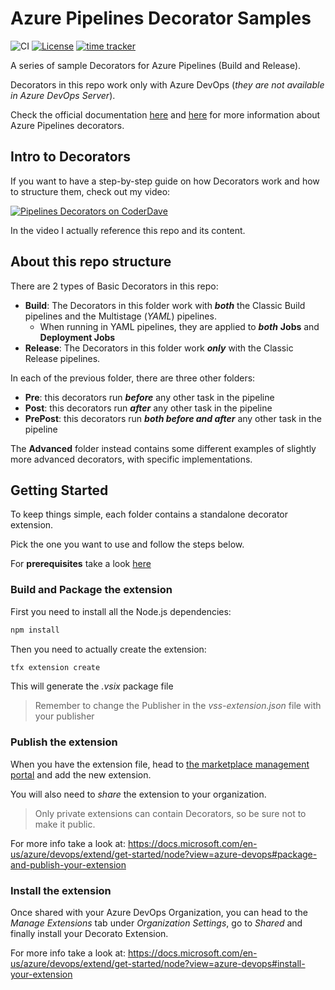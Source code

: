 # Azure Pipelines Decorator Samples

![CI](https://github.com/n3wt0n/AzurePipelinesDecoratorSamples/workflows/CI/badge.svg)
[![License](https://img.shields.io/github/license/n3wt0n/AzurePipelinesDecoratorSamples.svg)](https://github.com/n3wt0n/AzurePipelinesDecoratorSamples/blob/master/LICENSE)
[![time tracker](https://wakatime.com/badge/github/n3wt0n/AzurePipelinesDecoratorSamples.svg)](https://wakatime.com/badge/github/n3wt0n/AzurePipelinesDecoratorSamples)

A series of sample Decorators for Azure Pipelines (Build and Release).

Decorators in this repo work only with Azure DevOps (_they are not available in Azure DevOps Server_).

Check the official documentation [here](https://docs.microsoft.com/en-us/azure/devops/extend/develop/add-pipeline-decorator) and [here](https://docs.microsoft.com/en-us/azure/devops/extend/develop/pipeline-decorator-context) for more information about Azure Pipelines decorators.

## Intro to Decorators

If you want to have a step-by-step guide on how Decorators work and how to structure them, check out my video:

[![Pipelines Decorators on CoderDave](https://img.youtube.com/vi/1l-UAjdrSsM/0.jpg)](https://www.youtube.com/watch?v=1l-UAjdrSsM)

In the video I actually reference this repo and its content.

## About this repo structure

There are 2 types of Basic Decorators in this repo:

- __Build__: The Decorators in this folder work with ___both___ the Classic Build pipelines and the Multistage (_YAML_) pipelines. 
  - When running in YAML pipelines, they are applied to ___both___ __Jobs__ and __Deployment Jobs__
- __Release__: The Decorators in this folder work ___only___ with the Classic Release pipelines.

In each of the previous folder, there are three other folders:
- __Pre__: this decorators run ___before___ any other task in the pipeline
- __Post__: this decorators run ___after___ any other task in the pipeline
- __PrePost__: this decorators run ___both before and after___ any other task in the pipeline

The __Advanced__ folder instead contains some different examples of slightly more advanced decorators, with specific implementations.

## Getting Started

To keep things simple, each folder contains a standalone decorator extension. 

Pick the one you want to use and follow the steps below.

For __prerequisites__ take a look [here](https://docs.microsoft.com/en-us/azure/devops/extend/get-started/node?view=azure-devops#prerequisites)

### Build and Package the extension

First you need to install all the Node.js dependencies:

```cmd
npm install
```

Then you need to actually create the extension:

```cmd
tfx extension create
```

This will generate the _.vsix_ package file

> Remember to change the Publisher in the _vss-extension.json_ file with your publisher

### Publish the extension

When you have the extension file, head to [the marketplace management portal](https://marketplace.visualstudio.com/manage) and add the new extension.

You will also need to _share_ the extension to your organization.

> Only private extensions can contain Decorators, so be sure not to make it public.

For more info take a look at: https://docs.microsoft.com/en-us/azure/devops/extend/get-started/node?view=azure-devops#package-and-publish-your-extension

### Install the extension

Once shared with your Azure DevOps Organization, you can head to the _Manage Extensions_ tab under _Organization Settings_, go to _Shared_ and finally install your Decorato Extension.

For more info take a look at: https://docs.microsoft.com/en-us/azure/devops/extend/get-started/node?view=azure-devops#install-your-extension

